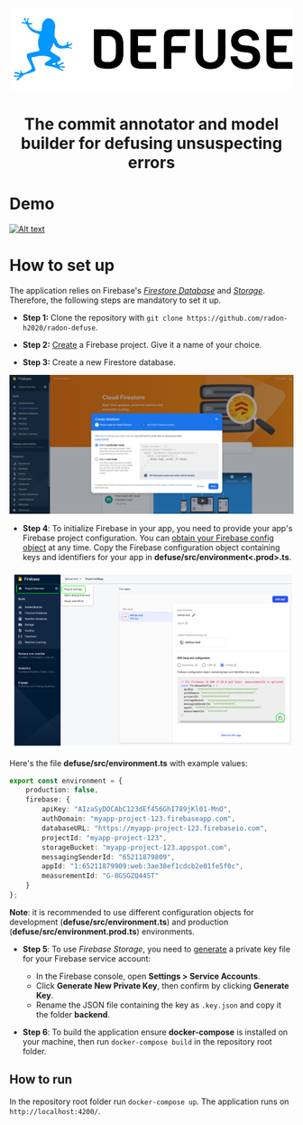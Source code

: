 <p align="center" width="100%">
    <img src="./media/logo-text-small.png"> 
</p>

<h1 align="center">The commit annotator and model builder for defusing unsuspecting errors</h1>

# Demo
[![Alt text](https://img.youtube.com/vi/37mmLdCX3jU/0.jpg)](https://youtu.be/37mmLdCX3jU)



# How to set up

The application relies on Firebase's [*Firestore Database*]() and [*Storage*](). Therefore, the following steps are mandatory to set it up.

* **Step 1:** Clone the repository with `git clone https://github.com/radon-h2020/radon-defuse`.

* **Step 2:** [Create](https://firebase.google.com/docs/web/setup#create-firebase-project) a Firebase project. Give it a name of your choice.

* **Step 3:** Create a new Firestore database.


![Alt img](./media/create-firestore-database.png)

* **Step 4**: To initialize Firebase in your app, you need to provide your app's Firebase project configuration. You can [obtain your Firebase config object](https://support.google.com/firebase/answer/7015592) at any time.
Copy the Firebase configuration object containing keys and identifiers for your app in **defuse/src/environment<.prod>.ts**.


![Alt img](./media/firebase-project-configuration.png)

Here's the file **defuse/src/environment.ts** with example values:

```typescript
export const environment = {
    production: false,
    firebase: {
        apiKey: "AIzaSyDOCAbC123dEf456GhI789jKl01-MnO",
        authDomain: "myapp-project-123.firebaseapp.com",
        databaseURL: "https://myapp-project-123.firebaseio.com",
        projectId: "myapp-project-123",
        storageBucket: "myapp-project-123.appspot.com",
        messagingSenderId: "65211879809",
        appId: "1:65211879909:web:3ae38ef1cdcb2e01fe5f0c",
        measurementId: "G-8GSGZQ44ST"
    }
};
```

**Note**: it is recommended to use different configuration objects for development (**defuse/src/environment.ts**) and production (**defuse/src/environment.prod.ts**) environments.

* **Step 5**: To use *Firebase Storage*, you need to [generate](https://firebase.google.com/docs/admin/setup?authuser=0#initialize-sdk) a private key file for your Firebase service account:
    - In the Firebase console, open **Settings > Service Accounts**.
    - Click **Generate New Private Key**, then confirm by clicking **Generate Key**.
    - Rename the JSON file containing the key as `.key.json` and copy it the folder **backend**.

* **Step 6**: To build the application ensure **docker-compose** is installed on your machine, then run `docker-compose build` in the repository root folder.


## How to run

In the repository root folder run `docker-compose up`.
The application runs on `http://localhost:4200/`.



